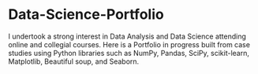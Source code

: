 # Data-Science-Portfolio
I undertook a strong interest in Data Analysis and Data Science attending online and collegial courses. Here is a Portfolio in progress built from case studies using Python libraries such as NumPy, Pandas, SciPy, scikit-learn, Matplotlib, Beautiful soup, and Seaborn.
